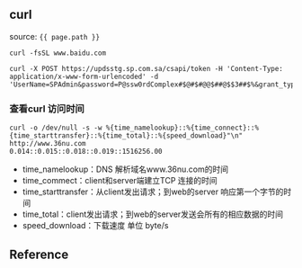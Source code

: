 ## curl
source: `{{ page.path }}`

    curl -fsSL www.baidu.com

    curl -X POST https://updsstg.sp.com.sa/csapi/token -H 'Content-Type: application/x-www-form-urlencoded' -d 'UserName=SPAdmin&password=P@ssw0rdComplex#$@#$#@@$##@$$3##$%&grant_type=password'


### 查看curl 访问时间

    curl -o /dev/null -s -w %{time_namelookup}::%{time_connect}::%{time_starttransfer}::%{time_total}::%{speed_download}"\n" http://www.36nu.com 
    0.014::0.015::0.018::0.019::1516256.00

* time_namelookup：DNS 解析域名www.36nu.com的时间
* time_commect：client和server端建立TCP 连接的时间
* time_starttransfer：从client发出请求；到web的server 响应第一个字节的时间
* time_total：client发出请求；到web的server发送会所有的相应数据的时间
* speed_download：下载速度 单位 byte/s

## Reference

